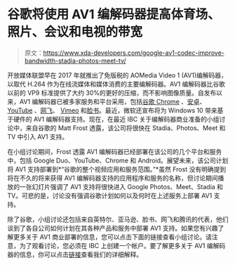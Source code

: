 # 谷歌将使用 AV1 编解码器提高体育场、照片、会议和电视的带宽

> 原文：<https://www.xda-developers.com/google-av1-codec-improve-bandwidth-stadia-photos-meet-tv/>

开放媒体联盟早在 2017 年就推出了免版税的 AOMedia Video 1 (AV1)编解码器，以取代 H.264 作为在线流媒体和媒体消费的主要编解码器。AV1 编解码器比谷歌以前的 VP9 标准提供了大约 30%的更好的压缩，而不影响图像质量。自发布以来，AV1 编解码器已被多家服务和平台采用，包括[谷歌 Chrome](https://www.xda-developers.com/chrome-70-google-sign-in-pwa-support-av1-decoder/) 、[安卓](https://www.xda-developers.com/android-q-new-features/)、 [YouTube](https://www.xda-developers.com/youtube-for-android-tv-adopts-av1-video-codec-in-certain-devices/) 、[网飞](https://www.xda-developers.com/netflix-android-streams-some-shows-av1/)、 [Vimeo](https://www.xda-developers.com/vimeo-supports-av1-video-codec/) 和[脸书](https://www.xda-developers.com/facebook-aomedia-royalty-free-av1-video/)。最近，微软还宣布将为 Windows 10 带来基于硬件的 AV1 编解码器支持。现在，在最近 IBC 关于编解码器商业准备的小组讨论中，来自谷歌的 Matt Frost 透露，该公司将很快在 Stadia、Photos、Meet 和 TV 中引入 AV1 支持。

在小组讨论期间，Frost 透露 AV1 编解码器已经部署在该公司的几个平台和服务中，包括 Google Duo、YouTube、Chrome 和 Android。展望未来，该公司计划将 AV1 支持部署到*“谷歌的整个视频应用和服务范围。”*虽然 Frost 没有明确提到将在不久的将来获得 AV1 编解码器支持的应用程序和服务的名称，但讨论期间播放的一张幻灯片强调了 AV1 支持将很快进入 Google Photos、Meet、Stadia 和 TV。可悲的是，讨论没有强调谷歌计划如何以及何时在上述服务上部署 AV1 支持。

除了谷歌，小组讨论还包括来自英特尔、亚马逊、脸书、网飞和腾讯的代表，他们谈到了各自公司如何计划在其各种产品和服务中部署 AV1 支持。如果您有兴趣了解更多关于 AV1 商业部署的信息，您可以点击下面的链接查看小组讨论。请注意，为了观看讨论，您必须在 IBC 上创建一个帐户。要了解更多关于 AV1 编解码器的信息，你可以点击[链接](https://www.xda-developers.com/av1-future-video-codecs-google-hevc/)查看我们的详细解释。